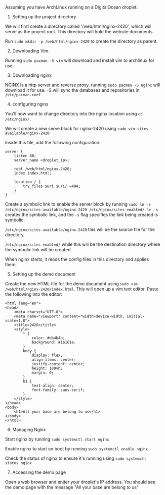 Assuming you have ArchLinux running on a DigitalOcean droplet:

1) Setting up the project directory

We will first create a directory called '/web/html/nginx-2420', which will serve as the project root. This directory will hold the website documents.

Run `sudo mkdir -p /web/html/nginx-2420` to create the directory as parent.

2) Downloading Vim

Running `sudo pacman -S vim` will download and install vim to archlinux for use.

3) Downloading nginx

NGINX is a http server and reverse proxy. running `sudo pacman -S nginx` will download it for use. -S will sync the databases and repositories in `/etc/pacman.conf`

4) configuring nginx

You'll now want to change directory into the nginx location using `cd /etc/nginx/`.

We will create a new serve block for nginx-2420 using `sudo vim sites-available/nginx-2420`

Inside this file, add the following configuration:

```
server {
    listen 80;
    server_name <droplet_ip>;

    root /web/html/nginx-2420;
    index index.html;

    location / {
        try_files $uri $uri/ =404;
    }
}
```

Create a symbolic link to enable the server block by running `sudo ln -s /etc/nginx/sites-available/nginx-2420 /etc/nginx/sites-enabled/`. 
`ln -s` creates the symbolic link, and the `-s` flag specifies the link being created is symbolic. 

`/etc/nginx/sites-available/nginx-2420` this will be the source file for the directory, 

`/etc/nginx/sites-enabled/` while this will be the destination directory where the symbolic link will be created. 

When nginx starts, it reads the config files in this directory and applies them.

5) Setting up the demo document

Create the new HTML file for the demo document using `sudo vim /web/html/nginx-2420/index.html`. This will open up a vim text editor. Paste the following into the editor:

```<!DOCTYPE html>
<html lang="en">
<head>
    <meta charset="UTF-8">
    <meta name="viewport" content="width=device-width, initial-scale=1.0">
    <title>2420</title>
    <style>
        * {
            color: #db4b4b;
            background: #16161e;
        }
        body {
            display: flex;
            align-items: center;
            justify-content: center;
            height: 100vh;
            margin: 0;
        }
        h1 {
            text-align: center;
            font-family: sans-serif;
        }
    </style>
</head>
<body>
    <h1>All your base are belong to us</h1>
</body>
</html>
```

6) Managing Nginx

Start nginx by running `sudo systemctl start nginx`

Enable nginx to start on boot by running `sudo systemctl enable nginx`

Check the status of nginx to ensure it's running using `sudo systemctl status nginx`

7) Accessing the demo page

Open a web browser and enjter your droplet's IP address. You should see the demo page with the message "All your base are belong to us"


